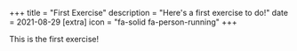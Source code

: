 +++
title = "First Exercise"
description = "Here's a first exercise to do!"
date = 2021-08-29
[extra]
icon = "fa-solid fa-person-running"
+++

This is the first exercise!